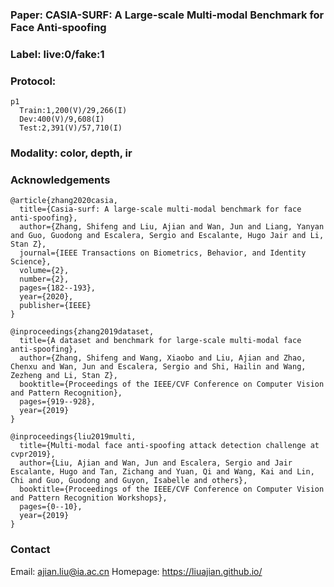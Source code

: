 ### Paper: CASIA-SURF: A Large-scale Multi-modal Benchmark for Face Anti-spoofing

### Label: live:0/fake:1

### Protocol:
```
p1
  Train:1,200(V)/29,266(I)
  Dev:400(V)/9,608(I)
  Test:2,391(V)/57,710(I)
```

### Modality: color, depth, ir

### Acknowledgements
```
@article{zhang2020casia,
  title={Casia-surf: A large-scale multi-modal benchmark for face anti-spoofing},
  author={Zhang, Shifeng and Liu, Ajian and Wan, Jun and Liang, Yanyan and Guo, Guodong and Escalera, Sergio and Escalante, Hugo Jair and Li, Stan Z},
  journal={IEEE Transactions on Biometrics, Behavior, and Identity Science},
  volume={2},
  number={2},
  pages={182--193},
  year={2020},
  publisher={IEEE}
}

@inproceedings{zhang2019dataset,
  title={A dataset and benchmark for large-scale multi-modal face anti-spoofing},
  author={Zhang, Shifeng and Wang, Xiaobo and Liu, Ajian and Zhao, Chenxu and Wan, Jun and Escalera, Sergio and Shi, Hailin and Wang, Zezheng and Li, Stan Z},
  booktitle={Proceedings of the IEEE/CVF Conference on Computer Vision and Pattern Recognition},
  pages={919--928},
  year={2019}
}

@inproceedings{liu2019multi,
  title={Multi-modal face anti-spoofing attack detection challenge at cvpr2019},
  author={Liu, Ajian and Wan, Jun and Escalera, Sergio and Jair Escalante, Hugo and Tan, Zichang and Yuan, Qi and Wang, Kai and Lin, Chi and Guo, Guodong and Guyon, Isabelle and others},
  booktitle={Proceedings of the IEEE/CVF Conference on Computer Vision and Pattern Recognition Workshops},
  pages={0--10},
  year={2019}
}
```

### Contact
Email: ajian.liu@ia.ac.cn
Homepage: https://liuajian.github.io/



